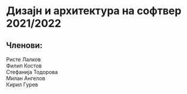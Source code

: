 # Дизајн и архитектура на софтвер 2021/2022

## Членови:                                                                                                                                                                         
  Ристе Лалков                                                                                                                                                                     
  Филип Костов                                                                                                                                                                     
  Стефанија Тодорова                                                                                                                                                               
  Милан Ангелов                                                                                                                                                                     
  Кирил Гурев                                                                                                                                                                     
